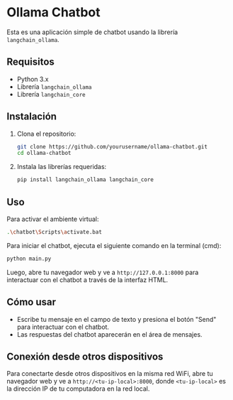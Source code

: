 # Ollama Chatbot

Esta es una aplicación simple de chatbot usando la librería `langchain_ollama`.

## Requisitos

- Python 3.x
- Librería `langchain_ollama`
- Librería `langchain_core`

## Instalación

1. Clona el repositorio:
    ```sh
    git clone https://github.com/yourusername/ollama-chatbot.git
    cd ollama-chatbot
    ```

2. Instala las librerías requeridas:
    ```sh
    pip install langchain_ollama langchain_core
    ```

## Uso

Para activar el ambiente virtual:
```sh
.\chatbot\Scripts\activate.bat
```

Para iniciar el chatbot, ejecuta el siguiente comando en la terminal (cmd):
```sh
python main.py
```

Luego, abre tu navegador web y ve a `http://127.0.0.1:8000` para interactuar con el chatbot a través de la interfaz HTML.

## Cómo usar

- Escribe tu mensaje en el campo de texto y presiona el botón "Send" para interactuar con el chatbot.
- Las respuestas del chatbot aparecerán en el área de mensajes.

## Conexión desde otros dispositivos

Para conectarte desde otros dispositivos en la misma red WiFi, abre tu navegador web y ve a `http://<tu-ip-local>:8000`, donde `<tu-ip-local>` es la dirección IP de tu computadora en la red local.
